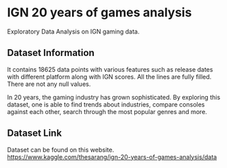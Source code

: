 # IGN 20 years of games analysis

Exploratory Data Analysis on IGN gaming data.

## Dataset Information
It contains 18625 data points with various features such as release dates with different platform along with IGN scores. All the lines are fully filled. There are not any null values.

In 20 years, the gaming industry has grown sophisticated. By exploring this dataset, one is able to find trends about industries, compare consoles against each other, search through the most popular genres and more.

## Dataset Link
Dataset can be found on this website.
https://www.kaggle.com/thesarang/ign-20-years-of-games-analysis/data

